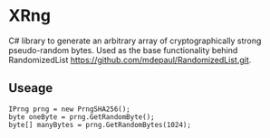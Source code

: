 # XRng
C# library to generate an arbitrary array of cryptographically strong pseudo-random bytes.
Used as the base functionality behind RandomizedList https://github.com/mdepaul/RandomizedList.git.

## Useage

```
IPrng prng = new PrngSHA256();
byte oneByte = prng.GetRandomByte();
byte[] manyBytes = prng.GetRandomBytes(1024);
```
